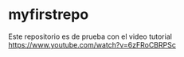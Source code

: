 # myfirstrepo
Este repositorio es de prueba con el video tutorial https://www.youtube.com/watch?v=6zFRoCBRPSc
